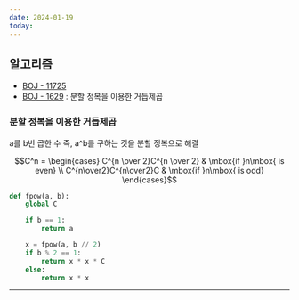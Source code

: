 ```yaml
---
date: 2024-01-19
today:
---
```


## 알고리즘

- [BOJ - 11725](https://www.acmicpc.net/problem/11725)
- [BOJ - 1629](https://www.acmicpc.net/problem/1629) : 분할 정복을 이용한 거듭제곱

### 분할 정복을 이용한 거듭제곱

a를 b번 곱한 수
즉, a^b를 구하는 것을 분할 정복으로 해결

$$C^n = \begin{cases} C^{n \over 2}C^{n \over 2} & \mbox{if }n\mbox{ is even} \\ C^{n\over2}C^{n\over2}C & \mbox{if }n\mbox{ is odd} \end{cases}$$


```python
def fpow(a, b):
    global C

    if b == 1:
        return a

    x = fpow(a, b // 2)
    if b % 2 == 1:
        return x * x * C
    else:
        return x * x
```

---
